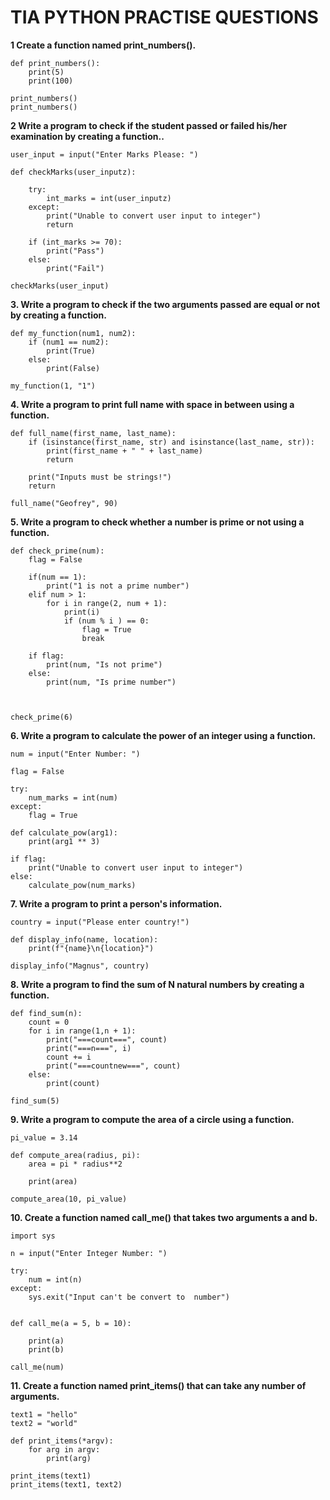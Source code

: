 # TIA PYTHON PRACTISE QUESTIONS

**1 Create a function named print_numbers().**

```
def print_numbers():
    print(5)
    print(100)

print_numbers()
print_numbers()

```

**2 Write a program to check if the student passed or failed his/her examination by creating a function..**

```
user_input = input("Enter Marks Please: ")

def checkMarks(user_inputz):
    
    try:
        int_marks = int(user_inputz)
    except:
        print("Unable to convert user input to integer")
        return
        
    if (int_marks >= 70):
        print("Pass")
    else:
        print("Fail")

checkMarks(user_input)

```


**3. Write a program to check if the two arguments passed are equal or not by creating a function.**

```
def my_function(num1, num2):
    if (num1 == num2):
        print(True)
    else:
        print(False)

my_function(1, "1")

```

**4. Write a program to print full name with space in between using a function.**

```
def full_name(first_name, last_name):
    if (isinstance(first_name, str) and isinstance(last_name, str)):
        print(first_name + " " + last_name)
        return
        
    print("Inputs must be strings!")
    return

full_name("Geofrey", 90)

```
    
**5. Write a program to check whether a number is prime or not using a function.**

```
def check_prime(num):
    flag = False

    if(num == 1):
        print("1 is not a prime number")
    elif num > 1:
        for i in range(2, num + 1):
            print(i)
            if (num % i ) == 0:
                flag = True
                break
        
    if flag:
        print(num, "Is not prime")
    else:
        print(num, "Is prime number")
                
        

check_prime(6)

```


**6. Write a program to calculate the power of an integer using a function.**

```
num = input("Enter Number: ")

flag = False

try:
    num_marks = int(num)
except:
    flag = True

def calculate_pow(arg1):
    print(arg1 ** 3)

if flag:
    print("Unable to convert user input to integer")
else:
    calculate_pow(num_marks)

```


**7. Write a program to print a person's information.**

```
country = input("Please enter country!")

def display_info(name, location):
    print(f"{name}\n{location}")

display_info("Magnus", country)

```


**8. Write a program to find the sum of N natural numbers by creating a function.**

```
def find_sum(n):
    count = 0
    for i in range(1,n + 1):
        print("===count===", count)
        print("===n===", i)
        count += i
        print("===countnew===", count)
    else:
        print(count)

find_sum(5)

```


**9. Write a program to compute the area of a circle using a function.**

```
pi_value = 3.14

def compute_area(radius, pi):
    area = pi * radius**2

    print(area)

compute_area(10, pi_value)

```


**10. Create a function named call_me() that takes two arguments a and b.**

```
import sys

n = input("Enter Integer Number: ")

try:
    num = int(n)
except:
    sys.exit("Input can't be convert to  number")
    

def call_me(a = 5, b = 10):

    print(a)
    print(b)

call_me(num)

```


**11. Create a function named print_items() that can take any number of arguments.**

```
text1 = "hello"
text2 = "world"

def print_items(*argv):
    for arg in argv:
        print(arg)

print_items(text1)
print_items(text1, text2)

```
